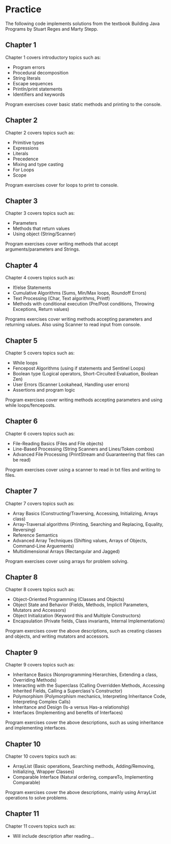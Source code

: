 # Practice
The following code implements solutions from the textbook Building Java Programs by Stuart Reges and Marty Stepp.

## Chapter 1
Chapter 1 covers introductory topics such as: 
- Program errors 
- Procedural decomposition 
- String literals 
- Escape sequences
- Println/print statements
- Identifiers and keywords

Program exercises cover basic static methods and printing to the console.

## Chapter 2
Chapter 2 covers topics such as:
- Primitive types
- Expressions
- Literals
- Precedence
- Mixing and type casting
- For Loops
- Scope

Program exercises cover for loops to print to console.

## Chapter 3
Chapter 3 covers topics such as:
- Parameters
- Methods that return values
- Using object (String/Scanner)

Program exercises cover writing methods that accept arguments/parameters and Strings.

## Chapter 4
Chapter 4 covers topics such as:
- If/else Statements
- Cumulative Algorithms (Sums, Min/Max loops, Roundoff Errors)
- Text Processing (Char, Text algorithms, Printf)
- Methods with conditional execution (Pre/Post conditions, Throwing Exceptions, Return values)

Programs exercises cover writing methods accepting parameters and returning values. Also using Scanner to read input from console.

## Chapter 5
Chapter 5 covers topics such as:
- While loops
- Fencepost Algorithms (using if statements and Sentinel Loops)
- Boolean type (Logical operators, Short-Circuited Evaluation, Boolean Zen)
- User Errors (Scanner Lookahead, Handling user errors)
- Assertions and program logic

Program exercises cover writing methods accepting parameters and using while loops/fenceposts.

## Chapter 6
Chapter 6 covers topics such as:
- File-Reading Basics (Files and File objects)
- Line-Based Processing (String Scanners and Lines/Token combos)
- Advanced File Processing (PrintStream and Guaranteering that files can be read)

Program exercises cover using a scanner to read in txt files and writing to files.

## Chapter 7
Chapter 7 covers topics such as:
- Array Basics (Constructing/Traversing, Accessing, Initializing, Arrays class)
- Array-Traversal algorithms (Printing, Searching and Replacing, Equality, Reversing)
- Reference Semantics
- Advanced Array Techniques (Shifting values, Arrays of Objects, Command-Line Arguements)
- Multidimensional Arrays (Rectangular and Jagged)

Program exercises cover using arrays for problem solving.

## Chapter 8
Chapter 8 covers topics such as:
- Object-Oriented Programming (Classes and Objects)
- Object State and Behavior (Fields, Methods, Implicit Parameters, Mutators and Accessors)
- Object Initialization (Keyword this and Multiple Constructors)
- Encapsulation (Private fields, Class invariants, Internal Implementations)

Program exercises cover the above descriptions, such as creating classes and objects, and writing mutators and accessors.

## Chapter 9
Chapter 9 covers topics such as:
- Inheritance Basics (Nonprogramming Hierarchies, Extending a class, Overriding Methods)
- Interacting with the Superclass (Calling Overridden Methods, Accessing Inherited Fields, Calling a Superclass's Constructor)
- Polymorphism (Polymorphism mechanics, Interpreting Inheritance Code, Interpreting Complex Calls)
- Inheritance and Design (Is-a versus Has-a relationship)
- Interfaces (Implementing and benefits of Interfaces)

Program exercises cover the above descriptions, such as using inheritance and implementing interfaces.

## Chapter 10
Chapter 10 covers topics such as:
- ArrayList (Basic operations, Searching methods, Adding/Removing, Initializing, Wrapper Classes)
- Comparable Interface (Natural ordering, compareTo, Implementing Comparable)

Program exercises cover the above descriptions, mainly using ArrayList operations to solve problems.

## Chapter 11
Chapter 11 covers topics such as:
- Will include description after reading...
